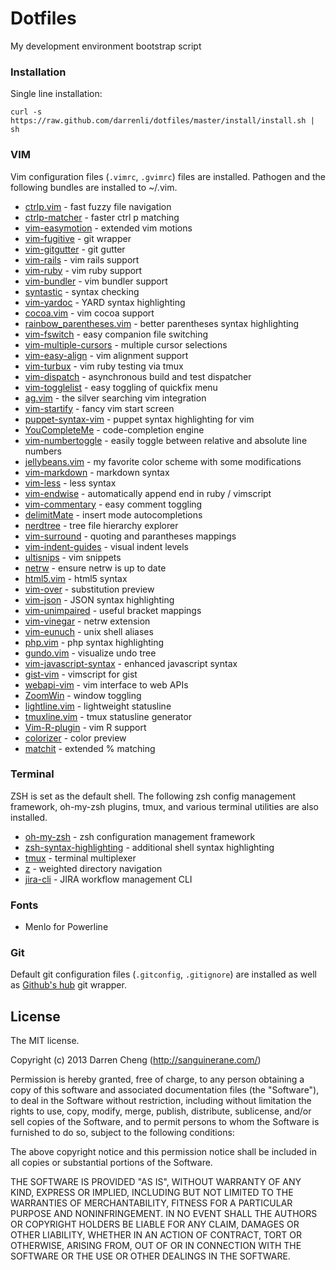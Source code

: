 Dotfiles
========

My development environment bootstrap script

### Installation

Single line installation:

    curl -s https://raw.github.com/darrenli/dotfiles/master/install/install.sh | sh

### VIM

Vim configuration files (`.vimrc`, `.gvimrc`) files are installed.
Pathogen and the following bundles are installed to ~/.vim.

  * [ctrlp.vim](https://github.com/kien/ctrlp.vim/) - fast fuzzy file navigation
  * [ctrlp-matcher](https://github.com/JazzCore/ctrlp-cmatcher) - faster ctrl p matching
  * [vim-easymotion](https://github.com/Lokaltog/vim-easymotion) - extended vim motions
  * [vim-fugitive](https://github.com/tpope/vim-fugitive) - git wrapper
  * [vim-gitgutter](https://github.com/airblade/vim-gitgutter) - git gutter
  * [vim-rails](https://github.com/tpope/vim-rails) - vim rails support
  * [vim-ruby](https://github.com/vim-ruby/vim-ruby) - vim ruby support
  * [vim-bundler](https://github.com/tpope/vim-bundler) - vim bundler support
  * [syntastic](https://github.com/scrooloose/syntastic) - syntax checking
  * [vim-yardoc](https://github.com/noprompt/vim-yardoc) - YARD syntax highlighting
  * [cocoa.vim](https://github.commsanders/cocoa.vim) - vim cocoa support
  * [rainbow_parentheses.vim](https://github.com/kien/rainbow_parentheses.vim) - better parentheses syntax highlighting
  * [vim-fswitch](https://github.com/derekwyatt/vim-fswitch) - easy companion file switching
  * [vim-multiple-cursors](https://github.com/terryma/vim-multiple-cursors) - multiple cursor selections
  * [vim-easy-align](https://github.com/junegunn/vim-easy-align) - vim alignment support
  * [vim-turbux](https://github.com/jgdavey/vim-turbux) - vim ruby testing via tmux
  * [vim-dispatch](https://github.com/tpope/vim-dispatch) - asynchronous build and test dispatcher
  * [vim-togglelist](https://github.com/milkypostman/vim-togglelist) - easy toggling of quickfix menu
  * [ag.vim](https://github.com/rking/ag) - the silver searching vim integration
  * [vim-startify](https://github.com/mhinz/vim-startify) - fancy vim start screen
  * [puppet-syntax-vim](https://github.com/puppetlabs/puppet-syntax-vim) - puppet syntax highlighting for vim
  * [YouCompleteMe](https://github.comValloric/YouCompleteMe) - code-completion engine
  * [vim-numbertoggle](https://github.com/jeffkreeftmeijer/vim-numbertoggle) - easily toggle between relative and absolute line numbers
  * [jellybeans.vim](https://github.com/nanotech/jellybeans.vim) - my favorite color scheme with some modifications
  * [vim-markdown](https://github.com/plasticboy/vim-markdown) - markdown syntax
  * [vim-less](https://github.com/groenewege/vim-less) - less syntax
  * [vim-endwise](https://github.com/tpope/vim-endwise) - automatically append end in ruby / vimscript
  * [vim-commentary](https://github.com/tpope/vim-commentary) - easy comment toggling
  * [delimitMate](https://github.com/Raimondi/delimitMate) - insert mode autocompletions
  * [nerdtree](https://github.com/scrooloose/nerdtree) - tree file hierarchy explorer
  * [vim-surround](https://github.com/tpope/vim-surround) - quoting and parantheses mappings
  * [vim-indent-guides](https://github.com/nathanaelkane/vim-indent-guides) - visual indent levels
  * [ultisnips](https://github.com/SirVer/ultisnips) - vim snippets
  * [netrw](https://github.com/eiginn/netrw) - ensure netrw is up to date
  * [html5.vim](https://github.com/othree/html5.vim) - html5 syntax
  * [vim-over](https://github.com/osyo-manga/vim-over) - substitution preview
  * [vim-json](https://github.com/elzr/vim-json) - JSON syntax highlighting
  * [vim-unimpaired](https://github.com/tpope/vim-unimpaired) - useful bracket mappings
  * [vim-vinegar](https://github.com/tpope/vim-vinegar) - netrw extension
  * [vim-eunuch](https://github.com/tpope/vim-eunuch) - unix shell aliases
  * [php.vim](https://github.com/StanAngeloff/php.vim) - php syntax highlighting
  * [gundo.vim](https://github.com/sjl/gundo.vim/) - visualize undo tree
  * [vim-javascript-syntax](https://github.com/jelera/vim-javascript-syntax) - enhanced javascript syntax
  * [gist-vim](https://github.com/mattn/gist-vim) - vimscript for gist
  * [webapi-vim](https://github.com/mattn/webapi-vim) - vim interface to web APIs
  * [ZoomWin](https://github.com/vim-scripts/ZoomWin) - window toggling
  * [lightline.vim](https://github.com/itchyny/lightline.vim) - lightweight statusline
  * [tmuxline.vim](https://github.com/edkolev/tmuxline.vim) - tmux statusline generator
  * [Vim-R-plugin](https://github.com/vim-scripts/Vim-R-plugin) - vim R support
  * [colorizer](https://github.com/lilydjwg/colorizer) - color preview
  * [matchit](https://github.com/vim-scripts/matchit.zip) - extended % matching

### Terminal

ZSH is set as the default shell. The following zsh config management
framework, oh-my-zsh plugins, tmux, and various terminal utilities are also
installed.

  * [oh-my-zsh](https://github.com/robbyrussell/oh-my-zsh) - zsh configuration management framework
  * [zsh-syntax-highlighting](https://github.com/zsh-users/zsh-syntax-highlighting) - additional shell syntax highlighting
  * [tmux](http://tmux.sourceforge.net/) - terminal multiplexer
  * [z](https://github.com/rupa/z) - weighted directory navigation
  * [jira-cli](http://rubygems.org/gems/jira-cli) - JIRA workflow management CLI

### Fonts

  * Menlo for Powerline

### Git

Default git configuration files (`.gitconfig`, `.gitignore`) are installed as
well as [Github's hub](https://github.com/github/hub) git wrapper.

## License

The MIT license.

Copyright (c) 2013 Darren Cheng (http://sanguinerane.com/)

Permission is hereby granted, free of charge, to any person obtaining a copy of this software and associated documentation files (the "Software"), to deal in the Software without restriction, including without limitation the rights to use, copy, modify, merge, publish, distribute, sublicense, and/or sell copies of the Software, and to permit persons to whom the Software is furnished to do so, subject to the following conditions:

The above copyright notice and this permission notice shall be included in all copies or substantial portions of the Software.

THE SOFTWARE IS PROVIDED "AS IS", WITHOUT WARRANTY OF ANY KIND, EXPRESS OR IMPLIED, INCLUDING BUT NOT LIMITED TO THE WARRANTIES OF MERCHANTABILITY, FITNESS FOR A PARTICULAR PURPOSE AND NONINFRINGEMENT. IN NO EVENT SHALL THE AUTHORS OR COPYRIGHT HOLDERS BE LIABLE FOR ANY CLAIM, DAMAGES OR OTHER LIABILITY, WHETHER IN AN ACTION OF CONTRACT, TORT OR OTHERWISE, ARISING FROM, OUT OF OR IN CONNECTION WITH THE SOFTWARE OR THE USE OR OTHER DEALINGS IN THE SOFTWARE.
